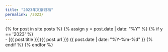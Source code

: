 ```yaml
---
title: "2023年文章归档"
permalink: /2023/
---
```


{% for post in site.posts %}
  {% assign y = post.date | date: "%Y" %}
  {% if y == '2023' %}        
    - [{{ post.title }}]({{ post.url }}) <span>{{ post.date | date: "%Y-%m-%d" }}</span>
  {% endif %}
{% endfor %}

